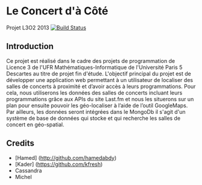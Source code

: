 # Le Concert d'à Côté

Projet L3O2 2013 [![Build Status](https://travis-ci.org/hamedabdy/l3o2.png?branch=master)](https://travis-ci.org/hamedabdy/l3o2)

## Introduction


Ce projet est réalisé dans le cadre des projets de programmation de Licence 3 de l'UFR Mathématiques-Informatique de l'Université Paris 5 Descartes au titre de projet fin d'étude. 
L'objectif principal du projet est de développer une application web permettant à un utilisateur de localiser des salles de concerts à proximité et d’avoir accès à leurs programmations. Pour cela, nous utiliserons les données des salles de concerts incluant leurs programmations grâce aux APIs du site Last.fm et nous les situerons sur un plan pour ensuite pouvoir les géo-localiser à l’aide de l’outil  GoogleMaps. Par ailleurs, les données seront intégrées dans le MongoDb il s'agit d'un système de base de données qui stocke et qui recherche les salles de concert en géo-spatial.

## Credits

- [Hamed] (http://github.com/hamedabdy)
- [Kader] (https://github.com/kfresh)
- Cassandra
- Michel